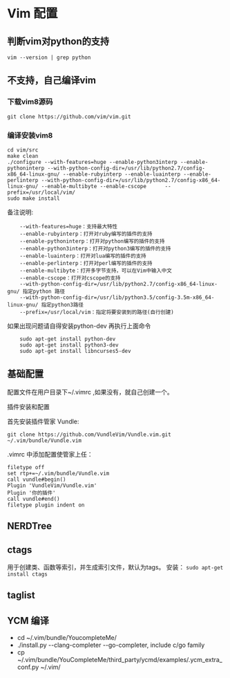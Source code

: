 # Vim 配置

## 判断vim对python的支持

`vim --version | grep python`

## 不支持，自己编译vim

### 下载vim8源码

`git clone https://github.com/vim/vim.git`

### 编译安装vim8

```
cd vim/src
make clean
./configure --with-features=huge --enable-python3interp --enable-pythoninterp --with-python-config-dir=/usr/lib/python2.7/config-x86_64-linux-gnu/ --enable-rubyinterp --enable-luainterp --enable-perlinterp --with-python-config-dir=/usr/lib/python2.7/config-x86_64-linux-gnu/ --enable-multibyte --enable-cscope      --prefix=/usr/local/vim/
sudo make install
```

备注说明:

```
    --with-features=huge：支持最大特性
    --enable-rubyinterp：打开对ruby编写的插件的支持
    --enable-pythoninterp：打开对python编写的插件的支持
    --enable-python3interp：打开对python3编写的插件的支持
    --enable-luainterp：打开对lua编写的插件的支持
    --enable-perlinterp：打开对perl编写的插件的支持
    --enable-multibyte：打开多字节支持，可以在Vim中输入中文
    --enable-cscope：打开对cscope的支持
    --with-python-config-dir=/usr/lib/python2.7/config-x86_64-linux-gnu/ 指定python 路径
    --with-python-config-dir=/usr/lib/python3.5/config-3.5m-x86_64-linux-gnu/ 指定python3路径
    --prefix=/usr/local/vim：指定将要安装到的路径(自行创建)
```

如果出现问题请自得安装python-dev 再执行上面命令

```
    sudo apt-get install python-dev
    sudo apt-get install python3-dev
    sudo apt-get install libncurses5-dev
```

## 基础配置

配置文件在用户目录下~/.vimrc ,如果没有，就自己创建一个。

插件安装和配置

首先安装插件管家 Vundle:

```
git clone https://github.com/VundleVim/Vundle.vim.git ~/.vim/bundle/Vundle.vim
```
.vimrc 中添加配置使管家上任：
```
filetype off
set rtp+=~/.vim/bundle/Vundle.vim
call vundle#begin()
Plugin 'VundleVim/Vundle.vim'
Plugin '你的插件'
call vundle#end()
filetype plugin indent on
```

## NERDTree

## ctags

用于创建类、函数等索引，并生成索引文件，默认为tags。
安装：
`sudo apt-get install ctags`

## taglist

## YCM 编译

- cd ~/.vim/bundle/YoucompleteMe/
- ./install.py --clang-completer --go-completer, include c/go family
- cp ~/.vim/bundle/YouCompleteMe/third_party/ycmd/examples/.ycm_extra_conf.py ~/.vim/
